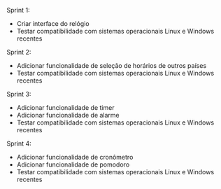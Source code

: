 Sprint 1:
- Criar interface do relógio
- Testar compatibilidade com sistemas operacionais Linux e Windows recentes

Sprint 2:
- Adicionar funcionalidade de seleção de horários de outros países
- Testar compatibilidade com sistemas operacionais Linux e Windows recentes

Sprint 3:
- Adicionar funcionalidade de timer
- Adicionar funcionalidade de alarme
- Testar compatibilidade com sistemas operacionais Linux e Windows recentes

Sprint 4:
- Adicionar funcionalidade de cronômetro
- Adicionar funcionalidade de pomodoro
- Testar compatibilidade com sistemas operacionais Linux e Windows recentes

